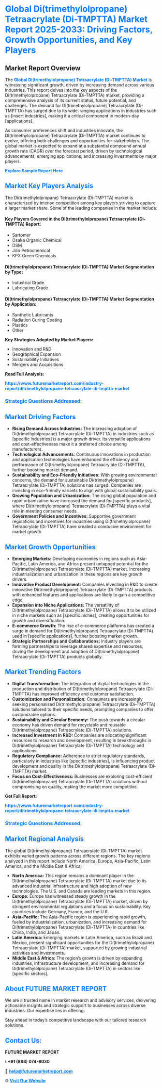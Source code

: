 <h1 style="color: #007BFF;">Global Di(trimethylolpropane) Tetraacrylate (Di-TMPTTA) Market Report 2025-2033: Driving Factors, Growth Opportunities, and Key Players</h1>

<section id="overview">
<h2>Market Report Overview</h2>
<p>The <a href="https://www.futuremarketreport.com/industry-report/ditrimethylolpropane-tetraacrylate-di-tmptta-market" style="color: #007BFF; text-decoration: none;"><strong>Global Di(trimethylolpropane) Tetraacrylate (Di-TMPTTA) Market</strong></a> is witnessing significant growth, driven by increasing demand across various industries. This report delves into the key aspects of the Di(trimethylolpropane) Tetraacrylate (Di-TMPTTA) market, providing a comprehensive analysis of its current status, future potential, and challenges. The demand for Di(trimethylolpropane) Tetraacrylate (Di-TMPTTA) has surged due to its wide-ranging applications in industries such as [insert industries], making it a critical component in modern-day [applications].</p>
<p>As consumer preferences shift and industries innovate, the Di(trimethylolpropane) Tetraacrylate (Di-TMPTTA) market continues to evolve, offering both challenges and opportunities for stakeholders. The global market is expected to expand at a substantial compound annual growth rate (CAGR) over the forecast period, driven by technological advancements, emerging applications, and increasing investments by major players.</p>
</section>

<section id="overview">
<p><a href="https://www.futuremarketreport.com/request-sample/reportId=114691" style="color: #007BFF; text-decoration: none;"><strong>Explore Sample Report Here</strong></a></p>
</section>

<section id="key-players">
<h2 style="color: #007BFF;">Market Key Players Analysis</h2>
<p>The Di(trimethylolpropane) Tetraacrylate (Di-TMPTTA) market is characterized by intense competition among key players striving to capture a larger market share. Some of the leading companies in the market include:</p>
<h4>Key Players Covered in the Di(trimethylolpropane) Tetraacrylate (Di-TMPTTA) Report:</h4>
<ul><li>Sartomer</li><li>Osaka Organic Chemical</li><li>DSM</li><li>Jilin Petrochemical</li><li>KPX Green Chemicals</li></ul>
<h4>Di(trimethylolpropane) Tetraacrylate (Di-TMPTTA) Market Segmentation by Type:</h4>
<ul><li>Industrial Grade</li><li>Lubricating Grade</li></ul>

<h4>Di(trimethylolpropane) Tetraacrylate (Di-TMPTTA) Market Segmentation by Application:</h4>
<ul><li>Synthetic Lubricants</li><li>Radiation Curing Coating</li><li>Plastics</li><li>Other</li></ul>
<p><strong>Key Strategies Adopted by Market Players:</strong></p>
<ul>
<li>Innovation and R&D</li>
<li>Geographical Expansion</li>
<li>Sustainability Initiatives</li>
<li>Mergers and Acquisitions</li>
</ul>
</section>

<section>
<p><strong>Read Full Analysis: </strong></p><a href="https://www.futuremarketreport.com/industry-report/ditrimethylolpropane-tetraacrylate-di-tmptta-market" style="color: #007BFF; text-decoration: none;"><strong>https://www.futuremarketreport.com/industry-report/ditrimethylolpropane-tetraacrylate-di-tmptta-market</strong></a>
<h3 style="color: #007BFF;">Strategic Questions Addressed:</h3>
</section>

<section id="driving-factors">
<h2 style="color: #007BFF;">Market Driving Factors</h2>
<ul>
<li><strong>Rising Demand Across Industries:</strong> The increasing adoption of Di(trimethylolpropane) Tetraacrylate (Di-TMPTTA) in industries such as [specific industries] is a major growth driver. Its versatile applications and cost-effectiveness make it a preferred choice among manufacturers.</li>
<li><strong>Technological Advancements:</strong> Continuous innovations in production and application technologies have enhanced the efficiency and performance of Di(trimethylolpropane) Tetraacrylate (Di-TMPTTA), further boosting market demand.</li>
<li><strong>Sustainability and Eco-Friendly Initiatives:</strong> With growing environmental concerns, the demand for sustainable Di(trimethylolpropane) Tetraacrylate (Di-TMPTTA) solutions has surged. Companies are investing in eco-friendly variants to align with global sustainability goals.</li>
<li><strong>Growing Population and Urbanization:</strong> The rising global population and rapid urbanization have increased the demand for [specific products], where Di(trimethylolpropane) Tetraacrylate (Di-TMPTTA) plays a vital role in meeting consumer needs.</li>
<li><strong>Government Policies and Incentives:</strong> Supportive government regulations and incentives for industries using Di(trimethylolpropane) Tetraacrylate (Di-TMPTTA) have created a conducive environment for market growth.</li>
</ul>
</section>

<section id="growth-opportunities">
<h2 style="color: #007BFF;">Market Growth Opportunities</h2>
<ul>
<li><strong>Emerging Markets:</strong> Developing economies in regions such as Asia-Pacific, Latin America, and Africa present untapped potential for the Di(trimethylolpropane) Tetraacrylate (Di-TMPTTA) market. Increasing industrialization and urbanization in these regions are key growth drivers.</li>
<li><strong>Innovative Product Development:</strong> Companies investing in R&D to create innovative Di(trimethylolpropane) Tetraacrylate (Di-TMPTTA) products with enhanced features and applications are likely to gain a competitive edge.</li>
<li><strong>Expansion into Niche Applications:</strong> The versatility of Di(trimethylolpropane) Tetraacrylate (Di-TMPTTA) allows it to be utilized in niche markets such as [specific niches], creating opportunities for growth and diversification.</li>
<li><strong>E-commerce Growth:</strong> The rise of e-commerce platforms has created a surge in demand for Di(trimethylolpropane) Tetraacrylate (Di-TMPTTA) used in [specific applications], further boosting market growth.</li>
<li><strong>Strategic Partnerships and Collaborations:</strong> Industry players are forming partnerships to leverage shared expertise and resources, driving the development and adoption of Di(trimethylolpropane) Tetraacrylate (Di-TMPTTA) products globally.</li>
</ul>
</section>

<section id="trending-factors">
<h2 style="color: #007BFF;">Market Trending Factors</h2>
<ul>
<li><strong>Digital Transformation:</strong> The integration of digital technologies in the production and distribution of Di(trimethylolpropane) Tetraacrylate (Di-TMPTTA) has improved efficiency and customer satisfaction.</li>
<li><strong>Customization and Personalization:</strong> Consumers are increasingly seeking personalized Di(trimethylolpropane) Tetraacrylate (Di-TMPTTA) solutions tailored to their specific needs, prompting companies to offer customizable options.</li>
<li><strong>Sustainability and Circular Economy:</strong> The push towards a circular economy has driven demand for recyclable and reusable Di(trimethylolpropane) Tetraacrylate (Di-TMPTTA) solutions.</li>
<li><strong>Increased Investment in R&D:</strong> Companies are allocating significant resources to research and development, resulting in breakthroughs in Di(trimethylolpropane) Tetraacrylate (Di-TMPTTA) technology and applications.</li>
<li><strong>Regulatory Compliance:</strong> Adherence to strict regulatory standards, particularly in industries like [specific industries], is influencing product development and quality in the Di(trimethylolpropane) Tetraacrylate (Di-TMPTTA) market.</li>
<li><strong>Focus on Cost-Effectiveness:</strong> Businesses are exploring cost-efficient Di(trimethylolpropane) Tetraacrylate (Di-TMPTTA) solutions without compromising on quality, making the market more competitive.</li>
</ul>
</section>

<section>
<p><strong>Get Full Report: </strong></p><a href="https://www.futuremarketreport.com/industry-report/ditrimethylolpropane-tetraacrylate-di-tmptta-market" style="color: #007BFF; text-decoration: none;"><strong>https://www.futuremarketreport.com/industry-report/ditrimethylolpropane-tetraacrylate-di-tmptta-market</strong></a>
<h3 style="color: #007BFF;">Strategic Questions Addressed:</h3>
</section>


<section id="regional-analysis">
<h2 style="color: #007BFF;">Market Regional Analysis</h2>
<p>The global Di(trimethylolpropane) Tetraacrylate (Di-TMPTTA) market exhibits varied growth patterns across different regions. The key regions analyzed in this report include North America, Europe, Asia-Pacific, Latin America, and the Middle East & Africa:</p>
<ul>
<li><strong>North America:</strong> This region remains a dominant player in the Di(trimethylolpropane) Tetraacrylate (Di-TMPTTA) market due to its advanced industrial infrastructure and high adoption of new technologies. The U.S. and Canada are leading markets in this region.</li>
<li><strong>Europe:</strong> Europe has witnessed steady growth in the Di(trimethylolpropane) Tetraacrylate (Di-TMPTTA) market, driven by stringent environmental regulations and a focus on sustainability. Key countries include Germany, France, and the U.K.</li>
<li><strong>Asia-Pacific:</strong> The Asia-Pacific region is experiencing rapid growth, fueled by industrialization, urbanization, and increasing demand for Di(trimethylolpropane) Tetraacrylate (Di-TMPTTA) in countries like China, India, and Japan.</li>
<li><strong>Latin America:</strong> Emerging markets in Latin America, such as Brazil and Mexico, present significant opportunities for the Di(trimethylolpropane) Tetraacrylate (Di-TMPTTA) market, supported by growing industrial activities and investments.</li>
<li><strong>Middle East & Africa:</strong> The region’s growth is driven by expanding industries, infrastructure development, and increasing demand for Di(trimethylolpropane) Tetraacrylate (Di-TMPTTA) in sectors like [specific sectors].</li>
</ul>
</section>

<footer>
<h2 style="color: #007BFF;">About FUTURE MARKET REPORT</h2>
<p>We are a trusted name in market research and advisory services, delivering actionable insights and strategic support to businesses across diverse industries. Our expertise lies in offering:</p>

<p>Stay ahead in today’s competitive landscape with our tailored research solutions.</p>

<h2 style="color: #007BFF;">Contact Us:</h2>
<p><strong>FUTURE MARKET REPORT</strong></p>
<p>📞 <strong>+91 (883) 074-8030</strong></p>
<p>📧 <strong><a href="mailto:help@futuremarketreport.com" style="color: #007BFF;">help@futuremarketreport.com</a></strong></p>
<p>🌐 <strong><a href="https://www.futuremarketreport.com/" style="color: #007BFF;">Visit Our Website</a></strong></p>
</footer>